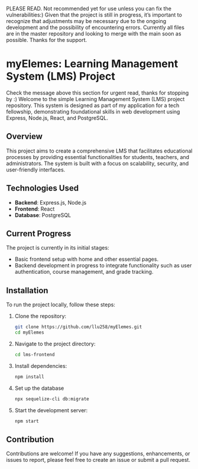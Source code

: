 PLEASE READ. Not recommended yet for use unless you can fix the vulnerabilities:) Given that the project is still in progress, it’s important to recognize that adjustments may be necessary due to the ongoing development and the possibility of encountering errors. Currently all files are in the master repository and looking to merge with the main soon as possible. Thanks for the support.

# myElemes: Learning Management System (LMS) Project

Check the message above this section for urgent read, thanks for stopping by :) Welcome to the simple Learning Management System (LMS) project repository. This system is designed as part of my application for a tech fellowship, demonstrating foundational skills in web development using Express, Node.js, React, and PostgreSQL.

## Overview

This project aims to create a comprehensive LMS that facilitates educational processes by providing essential functionalities for students, teachers, and administrators. The system is built with a focus on scalability, security, and user-friendly interfaces.

## Technologies Used

- **Backend**: Express.js, Node.js
- **Frontend**: React
- **Database**: PostgreSQL

## Current Progress

The project is currently in its initial stages:
- Basic frontend setup with home and other essential pages.
- Backend development in progress to integrate functionality such as user authentication, course management, and grade tracking.

## Installation

To run the project locally, follow these steps:

1. Clone the repository:
   ```bash
   git clone https://github.com/llu258/myElemes.git
   cd myElemes
   ```
2. Navigate to the project directory:
   ```bash
   cd lms-frontend
   ```
3. Install dependencies:
   ```bash
   npm install
   ```
4. Set up the database
   ```bash
   npx sequelize-cli db:migrate
   ```
5. Start the development server:
   ```bash
   npm start
   ```
## Contribution
Contributions are welcome! If you have any suggestions, enhancements, or issues to report, please feel free to create an issue or submit a pull request.

